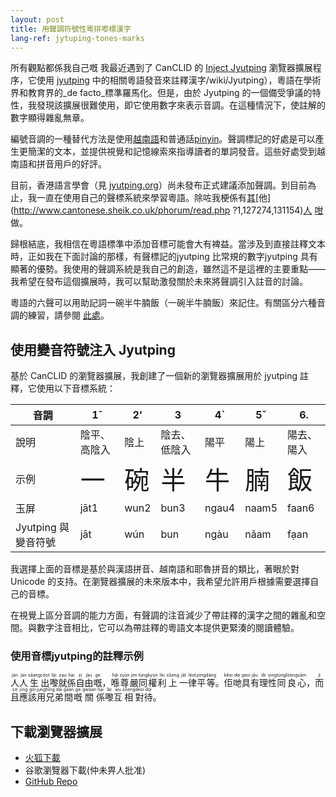 ```yaml
---
layout: post
title: 用聲調符號性粵拼嚟標漢字
lang-ref: jytuping-tones-marks
---
```


所有觀點都係我自己嘅
我最近遇到了 CanCLID 的 [Inject Jyutping](https://github.com/CanCLID/inject-jyutping) 瀏覽器擴展程序，它使用 [jyutping](https://en.wikipedia.org) 中的相關粵語發音來註釋漢字/wiki/Jyutping），粵語在學術界和教育界的_de facto_標準羅馬化。但是，由於 Jyutping 的一個備受爭議的特性，我發現該擴展很難使用，即它使用數字來表示音調。在這種情況下，使註解的數字顯得雜亂無章。

編號音調的一種替代方法是使用[越南語](https://en.wikipedia.org/wiki/Vietnamese_alphabet)和普通話[pinyin](https://en.wikipedia.org/wiki/拼音)。聲調標記的好處是可以產生更簡潔的文本，並提供視覺和記憶線索來指導讀者的單詞發音。這些好處受到越南語和拼音用戶的好評。

目前，香港語言學會（見 [jyutping.org](https://jyutping.org)）尚未發布正式建議添加聲調。到目前為止，我一直在使用自己的聲標系統來學習粵語。除咗我梗係有[其](https://www.reddit.com/r/Cantonese/comments/7r4y5b/random_idea_vietnamese_tone_marks)[他](http://www.cantonese.sheik.co.uk/phorum/read.php ?1,127274,131154)[人](https://www.amazon.com/Cantonese-Everyone-English-Chinese/dp/9620718615) [咁](https://www.facebook.com/CantoneseABC)做。

歸根結底，我相信在粵語標準中添加音標可能會大有裨益。當涉及到直接註釋文本時，正如我在下面討論的那樣，有聲標記的jyutping 比常規的數字jyutping 具有顯著的優勢。我使用的聲調系統是我自己的創造，雖然這不是這裡的主要重點——我希望在發布這個擴展時，我可以幫助激發關於未來將聲調引入註音的討論。

粵語的六聲可以用助記詞一碗半牛腩飯（一碗半牛腩飯）來記住。有關區分六種音調的練習，請參閱 [此處](https://jyutping.org/en/docs/tone/)。

## 使用變音符號注入 Jyutping

基於 CanCLID 的瀏覽器擴展，我創建了一個新的瀏覽器擴展用於 jyutping 註釋，它使用以下音標系統：

|音調 | 1¯ | 2' | 3 | 4` | 5ˇ | 6. |
|-------------|---|---|---|---|---|---|
|說明 |陰平、高陰入 |陰上|陰去、低陰入 |陽平|陽上|陽去、陽入  |
|示例 | <span style="font-size:250%;">一</span> | <span style="font-size:250%;">碗</span> | <span style="font-size:250%;">半</span> | <span style="font-size:250%;">牛</span> | <span style="font-size:250%;">腩</span> | <span style="font-size:250%;">飯</span> |
|玉屏 |jāt1 | wun2 |bun3 | ngau4 | naam5 | faan6 |
| Jyutping 與變音符號 |jāt | wún |bun | ngàu | nǎam | fạan |

我選擇上面的音標是基於與漢語拼音、越南語和耶魯拼音的類比，著眼於對 Unicode 的支持。在瀏覽器擴展的未來版本中，我希望允許用戶根據需要選擇自己的音標。

在視覺上區分音調的能力方面，有聲調的注音減少了帶註釋的漢字之間的雜亂和空間。與數字注音相比，它可以為帶註釋的粵語文本提供更緊湊的閱讀體驗。

### 使用音標jyutping的註釋示例
<p><ruby class="inject-jyutping">人<rp>(</rp><rt lang="yue-Latn">jàn</rt><rp>)</rp></ruby><ruby class="inject-jyutping">人<rp>(</rp><rt lang="yue-Latn">jàn</rt><rp>)</rp></ruby><ruby class="inject-jyutping">生<rp>(</rp><rt lang="yue-Latn">sāang</rt><rp>)</rp></ruby><ruby class="inject-jyutping">出<rp>(</rp><rt lang="yue-Latn">cēot</rt><rp>)</rp></ruby><ruby class="inject-jyutping">嚟<rp>(</rp><rt lang="yue-Latn">lài</rt><rp>)</rp></ruby><ruby class="inject-jyutping">就<rp>(</rp><rt lang="yue-Latn">zạu</rt><rp>)</rp></ruby><ruby class="inject-jyutping">係<rp>(</rp><rt lang="yue-Latn">hại</rt><rp>)</rp></ruby><ruby class="inject-jyutping">自<rp>(</rp><rt lang="yue-Latn">zị</rt><rp>)</rp></ruby><ruby class="inject-jyutping">由<rp>(</rp><rt lang="yue-Latn">jàu</rt><rp>)</rp></ruby><ruby class="inject-jyutping">嘅<rp>(</rp><rt lang="yue-Latn">ge</rt><rp>)</rp></ruby>，<ruby class="inject-jyutping">喺<rp>(</rp><rt lang="yue-Latn">hái</rt><rp>)</rp></ruby><ruby class="inject-jyutping">尊<rp>(</rp><rt lang="yue-Latn">zyūn</rt><rp>)</rp></ruby><ruby class="inject-jyutping">嚴<rp>(</rp><rt lang="yue-Latn">jìm</rt><rp>)</rp></ruby><ruby class="inject-jyutping">同<rp>(</rp><rt lang="yue-Latn">tùng</rt><rp>)</rp></ruby><ruby class="inject-jyutping">權<rp>(</rp><rt lang="yue-Latn">kyùn</rt><rp>)</rp></ruby><ruby class="inject-jyutping">利<rp>(</rp><rt lang="yue-Latn">lẹi</rt><rp>)</rp></ruby><ruby class="inject-jyutping">上<rp>(</rp><rt lang="yue-Latn">sǒeng</rt><rp>)</rp></ruby><ruby class="inject-jyutping">一<rp>(</rp><rt lang="yue-Latn">jāt</rt><rp>)</rp></ruby><ruby class="inject-jyutping">律<rp>(</rp><rt lang="yue-Latn">lẹot</rt><rp>)</rp></ruby><ruby class="inject-jyutping">平<rp>(</rp><rt lang="yue-Latn">pìng</rt><rp>)</rp></ruby><ruby class="inject-jyutping">等<rp>(</rp><rt lang="yue-Latn">dáng</rt><rp>)</rp></ruby>。<ruby class="inject-jyutping">佢<rp>(</rp><rt lang="yue-Latn">kěoi</rt><rp>)</rp></ruby><ruby class="inject-jyutping">哋<rp>(</rp><rt lang="yue-Latn">dẹi</rt><rp>)</rp></ruby><ruby class="inject-jyutping">具<rp>(</rp><rt lang="yue-Latn">gẹoi</rt><rp>)</rp></ruby><ruby class="inject-jyutping">有<rp>(</rp><rt lang="yue-Latn">jǎu</rt><rp>)</rp></ruby><ruby class="inject-jyutping">理<rp>(</rp><rt lang="yue-Latn">lěi</rt><rp>)</rp></ruby><ruby class="inject-jyutping">性<rp>(</rp><rt lang="yue-Latn">sing</rt><rp>)</rp></ruby><ruby class="inject-jyutping">同<rp>(</rp><rt lang="yue-Latn">tùng</rt><rp>)</rp></ruby><ruby class="inject-jyutping">良<rp>(</rp><rt lang="yue-Latn">lòeng</rt><rp>)</rp></ruby><ruby class="inject-jyutping">心<rp>(</rp><rt lang="yue-Latn">sām</rt><rp>)</rp></ruby>，<ruby class="inject-jyutping">而<rp>(</rp><rt lang="yue-Latn">jì</rt><rp>)</rp></ruby><ruby class="inject-jyutping">且<rp>(</rp><rt lang="yue-Latn">cé</rt><rp>)</rp></ruby><ruby class="inject-jyutping">應<rp>(</rp><rt lang="yue-Latn">jīng</rt><rp>)</rp></ruby><ruby class="inject-jyutping">該<rp>(</rp><rt lang="yue-Latn">gōi</rt><rp>)</rp></ruby><ruby class="inject-jyutping">用<rp>(</rp><rt lang="yue-Latn">jụng</rt><rp>)</rp></ruby><ruby class="inject-jyutping">兄<rp>(</rp><rt lang="yue-Latn">hīng</rt><rp>)</rp></ruby><ruby class="inject-jyutping">弟<rp>(</rp><rt lang="yue-Latn">dại</rt><rp>)</rp></ruby><ruby class="inject-jyutping">間<rp>(</rp><rt lang="yue-Latn">gāan</rt><rp>)</rp></ruby><ruby class="inject-jyutping">嘅<rp>(</rp><rt lang="yue-Latn">ge</rt><rp>)</rp></ruby><ruby class="inject-jyutping">關<rp>(</rp><rt lang="yue-Latn">gwāan</rt><rp>)</rp></ruby><ruby class="inject-jyutping">係<rp>(</rp><rt lang="yue-Latn">hại</rt><rp>)</rp></ruby><ruby class="inject-jyutping">嚟<rp>(</rp><rt lang="yue-Latn">lài</rt><rp>)</rp></ruby><ruby class="inject-jyutping">互<rp>(</rp><rt lang="yue-Latn">wụ</rt><rp>)</rp></ruby><ruby class="inject-jyutping">相<rp>(</rp><rt lang="yue-Latn">sōeng</rt><rp>)</rp></ruby><ruby class="inject-jyutping">對<rp>(</rp><rt lang="yue-Latn">deoi</rt><rp>)</rp></ruby><ruby class="inject-jyutping">待<rp>(</rp><rt lang="yue-Latn">dọi</rt><rp>)</rp></ruby>。
</p>

## 下載瀏覽器擴展 
- [火狐下載](https://addons.mozilla.org/en-US/firefox/addon/inject-jyutping-diacritics/)
- 谷歌瀏覽器下載(仲未畀人批准)
- [GitHub Repo](https://github.com/kennitochang/inject-jyutping)
